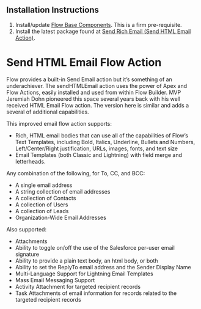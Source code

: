 ## Installation Instructions ##

1. Install/update [Flow Base Components](https://unofficialsf.com/introducing-flowbasecomponents "Flow Base Components").  This is a firm pre-requisite.
2. Install the latest package found at [Send Rich Email (Send HTML Email Action)](https://unofficialsf.com/send-rich-email-with-the-new-sendhtmlemail-action/).

# Send HTML Email Flow Action

Flow provides a built-in Send Email action but it’s something of an underachiever. The sendHTMLEmail action uses the power of Apex and Flow Actions, easily installed and used from within Flow Builder. MVP Jeremiah Dohn pioneered this space several years back with his well received HTML Email Flow action. The version here is similar and adds a several of additional capabilities.

This improved email flow action supports:

- Rich, HTML email bodies that can use all of the capabilities of Flow’s Text Templates, including Bold, Italics, Underline, Bullets and Numbers, Left/Center/Right justification, URLs, images, fonts, and text size
- Email Templates (both Classic and Lightning) with field merge and letterheads.

Any combination of the following, for To, CC, and BCC:

- A single email address
- A string collection of email addresses
- A collection of Contacts
- A collection of Users
- A collection of Leads
- Organization-Wide Email Addresses

Also supported: 

- Attachments
- Ability to toggle on/off the use of the Salesforce per-user email signature
- Ability to provide a plain text body, an html body, or both
- Ability to set the ReplyTo email address and the Sender Display Name
- Multi-Language Support for Lightning Email Templates
- Mass Email Messaging Support
- Activity Attachment for targeted recipient records
- Task Attachments of email information for records related to the targeted recipient records
